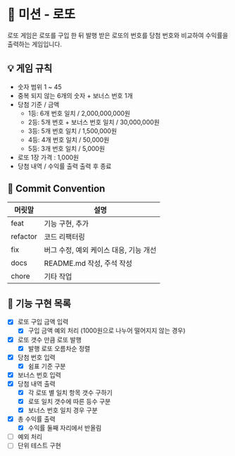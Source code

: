 # 🎰 미션 - 로또

로또 게임은 로또를 구입 한 뒤 발행 받은 로또의 번호를 당첨 번호와 비교하여 수익률을 출력하는 게임입니다.

## 💡 게임 규칙

- 숫자 범위 1 ~ 45
- 중복 되지 않는 6개의 숫자 + 보너스 번호 1개
- 당첨 기준 / 금액
  - 1등: 6개 번호 일치 / 2,000,000,000원
  - 2등: 5개 번호 + 보너스 번호 일치 / 30,000,000원
  - 3등: 5개 번호 일치 / 1,500,000원
  - 4등: 4개 번호 일치 / 50,000원
  - 5등: 3개 번호 일치 / 5,000원
- 로또 1장 가격 : 1,000원
- 당첨 내역 / 수익률 출력 출력 후 종료

## 📠 Commit Convention

| 머릿말   | 설명                                   |
| -------- | -------------------------------------- |
| feat     | 기능 구현, 추가                        |
| refactor | 코드 리팩터링                          |
| fix      | 버그 수정, 예외 케이스 대응, 기능 개선 |
| docs     | README.md 작성, 주석 작성              |
| chore    | 기타 작업                              |

## 🔧 기능 구현 목록

- [x] 로또 구입 금액 입력
  - [x] 구입 금액 예외 처리 (1000원으로 나누어 떨어지지 않는 경우)
- [x] 로또 갯수 만큼 로또 발행
  - [x] 발행 로또 오름차순 정렬
- [x] 당첨 번호 입력
  - [x] 쉼표 기준 구분
- [x] 보너스 번호 입력
- [x] 당첨 내역 출력
  - [x] 각 로또 별 일치 항목 갯수 구하기
  - [x] 로또 일치 갯수에 따른 등수 구분
  - [x] 보너스 번호 일치 경우 구분
- [x] 총 수익률 출력
  - [x] 수익률 둘째 자리에서 반올림
- [ ] 예외 처리
- [ ] 단위 테스트 구현
